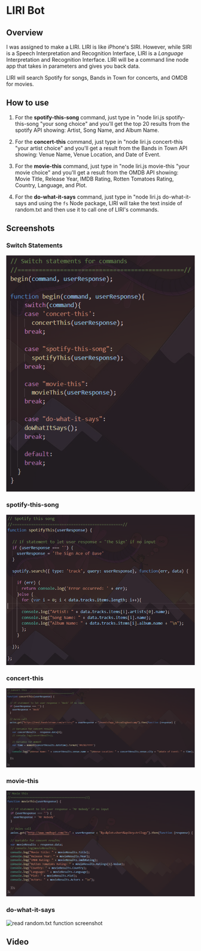 # LIRI Bot

## Overview

I was assigned to make a LIRI. LIRI is like iPhone's SIRI. However, while SIRI is a Speech Interpretation and Recognition Interface, LIRI is a _Language_ Interpretation and Recognition Interface. LIRI will be a command line node app that takes in parameters and gives you back data.

LIRI will search Spotify for songs, Bands in Town for concerts, and OMDB for movies.

## How to use

1. For the **spotify-this-song** command, just type in "node liri.js spotify-this-song "your song choice" and you'll get the top 20 results from the spotify API showing: Artist, Song Name, and Album Name.

2. For the **concert-this** command, just type in "node liri.js concert-this "your artist choice" and you'll get a result from the Bands in Town API showing: Venue Name, Venue Location, and Date of Event. 

3. For the **movie-this** command, just type in "node liri.js movie-this "your movie choice" and you'll get a result from the OMDB API showing: Movie Title, Release Year, IMDB Rating, Rotten Tomatoes Rating, Country, Language, and Plot. 

4. For the **do-what-it-says** command, just type in "node liri.js do-what-it-says and using the `fs` Node package, LIRI will take the text inside of random.txt and then use it to call one of LIRI's commands.
   
## Screenshots

### Switch Statements
![switch statements screenshot](/images/switch.PNG)

### spotify-this-song
![spotify function screenshot](/images/spotify.PNG)

### concert-this
![concert function screenshot](/images/concert.PNG)

### movie-this
![movie function screenshot](/images/movie.PNG)

### do-what-it-says
![read random.txt function screenshot](/images/logo.PNG)


## Video


